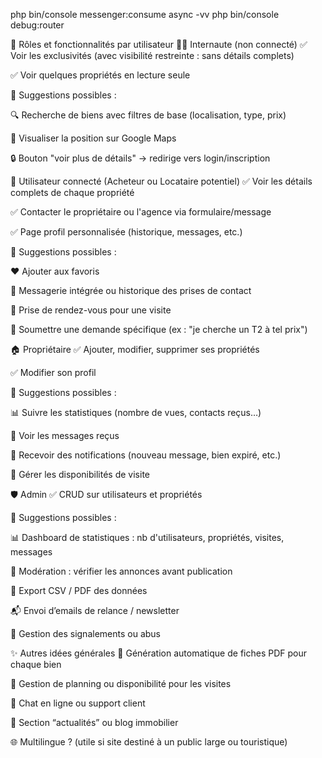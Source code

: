 php bin/console messenger:consume async -vv
php bin/console debug:router


🔐 Rôles et fonctionnalités par utilisateur
🕵️‍♂️ Internaute (non connecté)
✅ Voir les exclusivités (avec visibilité restreinte : sans détails complets)

✅ Voir quelques propriétés en lecture seule

🔄 Suggestions possibles :

🔍 Recherche de biens avec filtres de base (localisation, type, prix)

📍 Visualiser la position sur Google Maps

🔒 Bouton "voir plus de détails" → redirige vers login/inscription

👤 Utilisateur connecté (Acheteur ou Locataire potentiel)
✅ Voir les détails complets de chaque propriété

✅ Contacter le propriétaire ou l'agence via formulaire/message

✅ Page profil personnalisée (historique, messages, etc.)

🔄 Suggestions possibles :

❤️ Ajouter aux favoris

📩 Messagerie intégrée ou historique des prises de contact

📅 Prise de rendez-vous pour une visite

🧾 Soumettre une demande spécifique (ex : "je cherche un T2 à tel prix")

🏠 Propriétaire
✅ Ajouter, modifier, supprimer ses propriétés

✅ Modifier son profil

🔄 Suggestions possibles :

📊 Suivre les statistiques (nombre de vues, contacts reçus…)

📩 Voir les messages reçus

🔔 Recevoir des notifications (nouveau message, bien expiré, etc.)

📅 Gérer les disponibilités de visite

🛡️ Admin
✅ CRUD sur utilisateurs et propriétés

🔄 Suggestions possibles :

📊 Dashboard de statistiques : nb d'utilisateurs, propriétés, visites, messages

🔎 Modération : vérifier les annonces avant publication

🧾 Export CSV / PDF des données

📬 Envoi d’emails de relance / newsletter

🔔 Gestion des signalements ou abus

✨ Autres idées générales
📄 Génération automatique de fiches PDF pour chaque bien

📆 Gestion de planning ou disponibilité pour les visites

💬 Chat en ligne ou support client

📢 Section “actualités” ou blog immobilier

🌐 Multilingue ? (utile si site destiné à un public large ou touristique)

